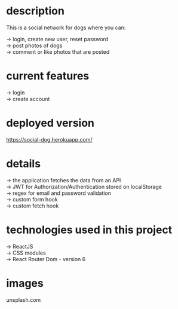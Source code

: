 # description

This is a social network for dogs where you can:

-> login, create new user, reset password </br>
-> post photos of dogs </br>
-> comment or like photos that are posted</br>

# current features

-> login </br>
-> create account </br>

# deployed version

https://social-dog.herokuapp.com/

# details

-> the application fetches the data from an API </br>
-> JWT for Authorization/Authentication stored on localStorage </br>
-> regex for email and password validation </br>
-> custom form hook </br>
-> custom fetch hook </br>

# technologies used in this project

-> ReactJS </br>
-> CSS modules </br>
-> React Router Dom - version 6 </br>

# images

unsplash.com
